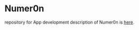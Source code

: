 # Numer0n
 repository for App development
description of Numer0n is [here](https://ja.wikipedia.org/wiki/Numer0n).
